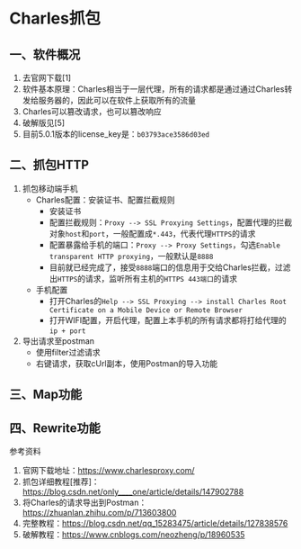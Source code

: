 # Charles抓包

## 一、软件概况
1. 去官网下载[1]
2. 软件基本原理：Charles相当于一层代理，所有的请求都是通过通过Charles转发给服务器的，因此可以在软件上获取所有的流量
3. Charles可以篡改请求，也可以篡改响应
4. 破解版见[5] 
5. 目前5.0.1版本的license_key是：`b03793ace3586d03ed`

## 二、抓包HTTP
1. 抓包移动端手机
   - Charles配置：安装证书、配置拦截规则
     - 安装证书
     - 配置拦截规则：`Proxy --> SSL Proxying Settings`，配置代理的拦截对象`host`和`port`，一般配置成`*.443`，代表代理`HTTPS`的请求
     - 配置暴露给手机的端口：`Proxy --> Proxy Settings`，勾选`Enable transparent HTTP proxying`，一般默认是`8888`
     - 目前就已经完成了，接受`8888`端口的信息用于交给Charles拦截，过滤出`HTTPS`的请求，监听所有主机的`HTTPS 443端口`的请求
   - 手机配置
     - 打开Charles的`Help --> SSL Proxying --> install Charles Root Certificate on a Mobile Device or Remote Browser`
     - 打开WIFI配置，开启代理，配置上本手机的所有请求都将打给代理的`ip + port`
2. 导出请求至postman
   - 使用filter过滤请求
   - 右键请求，获取cUrl副本，使用Postman的导入功能

## 三、Map功能



## 四、Rewrite功能


参考资料
1. 官网下载地址：https://www.charlesproxy.com/
2. 抓包详细教程[推荐]：https://blog.csdn.net/only____one/article/details/147902788
3. 将Charles的请求导出到Postman：https://zhuanlan.zhihu.com/p/713603800
4. 完整教程：https://blog.csdn.net/qq_15283475/article/details/127838576
5. 破解教程：https://www.cnblogs.com/neozheng/p/18960535



